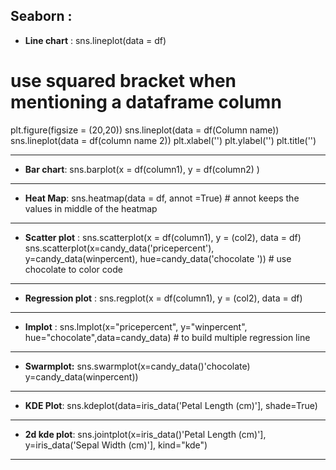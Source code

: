 Seaborn : 
--------------------------------------------------------------------------------------------
- **Line chart** : sns.lineplot(data = df)
 # use squared bracket when mentioning a dataframe column
plt.figure(figsize = (20,20))
sns.lineplot(data = df(Column name))
sns.lineplot(data = df(column name 2))
plt.xlabel('')
plt.ylabel('')
plt.title('')

----------------------------------------------------------------------

- **Bar chart**: sns.barplot(x = df(column1), y = df(column2) )
----------------------------------------------------------------------
- **Heat Map**: sns.heatmap(data = df, annot =True) # annot keeps the values in middle of the heatmap
----------------------------------------------------------------------
- **Scatter plot**  : sns.scatterplot(x = df(column1), y = (col2), data = df)
	sns.scatterplot(x=candy_data('pricepercent'), y=candy_data(winpercent), hue=candy_data('chocolate ')) # use chocolate to color code

----------------------------------------------------------------------
- **Regression plot** : sns.regplot(x = df(column1), y = (col2), data = df)
----------------------------------------------------------------------
- **Implot** : sns.lmplot(x="pricepercent", y="winpercent", hue="chocolate",data=candy_data) # to build multiple regression line  
----------------------------------------------------------------------- 
- **Swarmplot:** sns.swarmplot(x=candy_data()'chocolate) y=candy_data(winpercent))
-----------------------------------------------------------------------
- **KDE Plot**: sns.kdeplot(data=iris_data('Petal Length (cm)'], shade=True)
-----------------------------------------------------------------------
- **2d kde plot**: sns.jointplot(x=iris_data()'Petal Length (cm)'], y=iris_data('Sepal Width (cm)'], kind="kde")
----------------------------------------------------------------------

